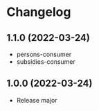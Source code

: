 # Changelog
## 1.1.0 (2022-03-24)
- persons-consumer
- subsidies-consumer
## 1.0.0 (2022-03-24)
- Release major
